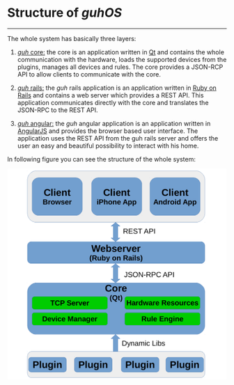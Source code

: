 # Structure of *guhOS*
--------------------------------------------
The whole system has basically three layers:

1. [*guh* core:](https://github.com/guh/guh) the core is an application written in [Qt](http://qt-project.org/) and contains the whole communication with the hardware, loads the supported devices from the plugins, manages all devices and rules. The core provides a JSON-RCP API to allow clients to communicate with the core.

2. [*guh* rails:](https://github.com/guh/guh_rails) the *guh* rails application is an application written in [Ruby on Rails](http://rubyonrails.org/) and contains a web server which provides a REST API. This application communicates directly with the core and translates the JSON-RPC to the REST API.

3. [*guh* angular:](https://github.com/guh/guh_angular) the *guh* angular application is an application written in [AngularJS](https://angularjs.org/) and provides the browser based user interface. The application uses the REST API from the guh rails server and offers the user an easy and beautiful possibility to interact with his home. 

In following figure you can see the structure of the whole system:

![Structure of guhOS](images/guh-structure.png)




    










